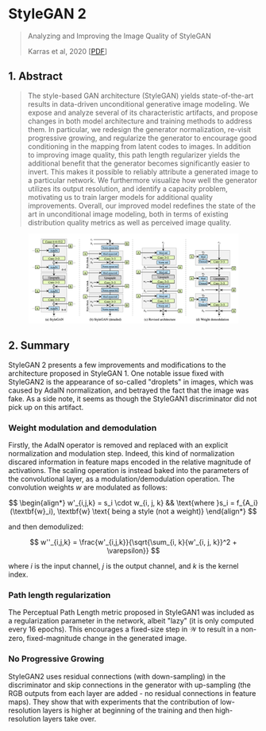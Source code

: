 # StyleGAN 2

> Analyzing and Improving the Image Quality of StyleGAN
>
> Karras et al, 2020
> [<a target="download" href="data/papers/styleGAN2.pdf">PDF</a>]

## 1. Abstract

> The style-based GAN architecture (StyleGAN) yields state-of-the-art results in data-driven unconditional generative image modeling. We expose and analyze several of its characteristic artifacts, and propose changes in both model architecture and training methods to address them. In particular, we redesign the generator normalization, re-visit progressive growing, and regularize the generator to encourage good conditioning in the mapping from latent codes to images. In addition to improving image quality, this path length regularizer yields the additional benefit that the generator becomes significantly easier to invert. This makes it possible to reliably attribute a generated image to a particular network. We furthermore visualize how well the generator utilizes its output resolution, and identify a capacity problem, motivating us to train larger models for additional quality improvements. Overall, our improved model redefines the state of the art in unconditional image modeling, both in terms of existing distribution quality metrics as well as perceived image quality.

<figure>
    <img src="data/imgs/stylegan2.png">
</figure>

## 2. Summary

StyleGAN 2 presents a few improvements and modifications to the architecture proposed in StyleGAN 1.
One notable issue fixed with StyleGAN2 is the appearance of so-called "droplets" in images, which was caused by AdaIN normalization, and betrayed the fact that the image was fake. As a side note, it seems as though the StyleGAN1 discriminator did not pick up on this artifact.

### Weight modulation and demodulation
Firstly, the AdaIN operator is removed and replaced with an explicit normalization and modulation step. Indeed, this kind of normalization discared information in feature maps encoded in the relative magnitude of activations. The scaling operation is instead baked into the parameters of the convolutional layer, as a modulation/demodulation operation. The convolution weights $w$ are modulated as follows:

$$
\begin{align*}
w'_{i,j,k} = s_i \cdot w_{i, j, k} && \text{where }s_i = f_{A_i}(\textbf{w}_i), \textbf{w} \text{ being a style (not a weight)}
\end{align*}
$$

and then demodulized:

$$
w''_{i,j,k} = \frac{w'_{i,j,k}}{\sqrt{\sum_{i, k}{w'_{i, j, k}}^2 + \varepsilon}}
$$

where $i$ is the input channel, $j$ is the output channel, and $k$ is the kernel index.

### Path length regularization

The Perceptual Path Length metric proposed in StyleGAN1 was included as a regularization parameter in the network, albeit "lazy" (it is only computed every 16 epochs). This encourages a fixed-size step in $\mathcal{W}$ to result in a non-zero, fixed-magnitude change in the generated image.

### No Progressive Growing

StyleGAN2 uses residual connections (with down-sampling) in the discriminator and skip connections in the generator with up-sampling (the RGB outputs from each layer are added - no residual connections in feature maps). They show that with experiments that the contribution of low-resolution layers is higher at beginning of the training and then high-resolution layers take over.
